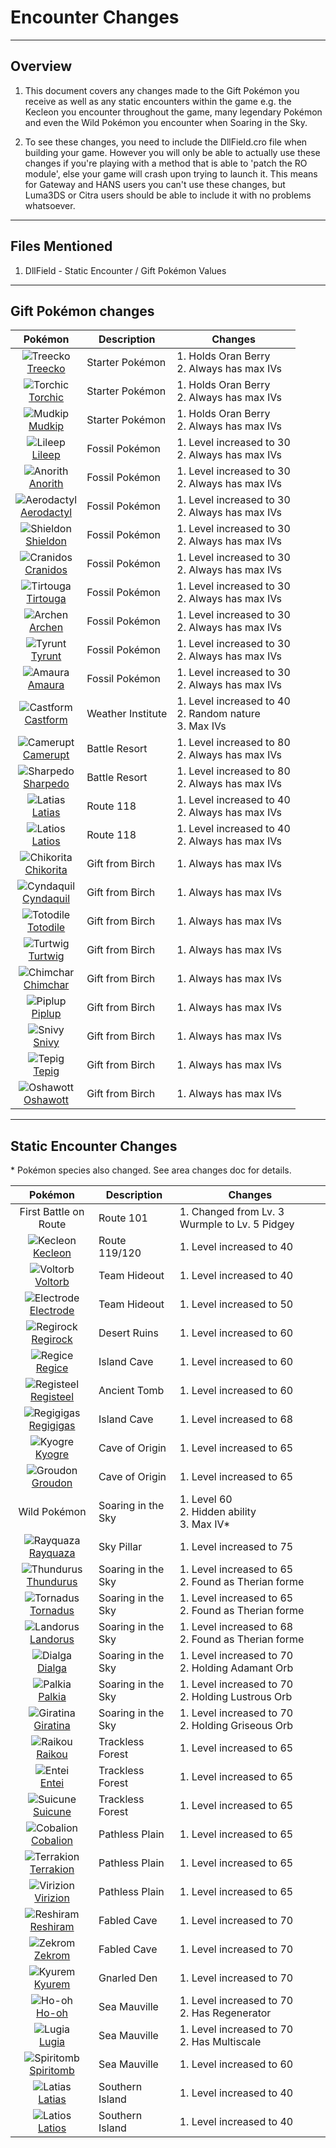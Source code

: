 # Encounter Changes

---

## Overview

1. This document covers any changes made to the Gift Pokémon you receive as well as any static encounters within the game e.g. the Kecleon you encounter throughout the game, many legendary Pokémon and even the Wild Pokémon you encounter when Soaring in the Sky.

2. To see these changes, you need to include the DllField.cro file when building your game. However you will only be able to actually use these changes if you're playing with a method that is able to 'patch the RO module', else your game will crash upon trying to launch it. This means for Gateway and HANS users you can't use these changes, but Luma3DS or Citra users should be able to include it with no problems whatsoever.

---

## Files Mentioned

1. DllField - Static Encounter / Gift Pokémon Values

---

## Gift Pokémon changes

| Pokémon | Description                       | Changes |
| :---: | --- | --- |
| <div class='sprite-cell'>![Treecko](../assets/sprites/treecko/front.gif "Treecko: Treecko is cool, calm, and collected—it never panics under any situation. If a bigger foe were to glare at this Pokémon, it would glare right back without conceding an inch of ground.")<br>[Treecko](../pokemon/treecko.md/)</div> | Starter Pokémon | 1. Holds Oran Berry<br>2. Always has max IVs |
| <div class='sprite-cell'>![Torchic](../assets/sprites/torchic/front.gif "Torchic: Torchic has a place inside its body where it keeps its flame. Give it a hug—it will be glowing with warmth. This Pokémon is covered all over by a fluffy coat of down.")<br>[Torchic](../pokemon/torchic.md/)</div> | Starter Pokémon | 1. Holds Oran Berry<br>2. Always has max IVs |
| <div class='sprite-cell'>![Mudkip](../assets/sprites/mudkip/front.gif "Mudkip: In water, Mudkip breathes using the gills on its cheeks. If it is faced with a tight situation in battle, this Pokémon will unleash its amazing power—it can crush rocks bigger than itself.")<br>[Mudkip](../pokemon/mudkip.md/)</div> | Starter Pokémon | 1. Holds Oran Berry<br>2. Always has max IVs |
| <div class='sprite-cell'>![Lileep](../assets/sprites/lileep/front.gif "Lileep: Lileep is an ancient Pokémon that was regenerated from a fossil. It remains permanently anchored to a rock. From its immobile perch, this Pokémon intently scans for prey with its two eyes.")<br>[Lileep](../pokemon/lileep.md/)</div> | Fossil Pokémon | 1. Level increased to 30<br>2. Always has max IVs |
| <div class='sprite-cell'>![Anorith](../assets/sprites/anorith/front.gif "Anorith: Anorith is said to be a type of Pokémon predecessor, with eight wings at the sides of its body. This Pokémon swam in the primordial sea by undulating these eight wings.")<br>[Anorith](../pokemon/anorith.md/)</div> | Fossil Pokémon | 1. Level increased to 30<br>2. Always has max IVs |
| <div class='sprite-cell'>![Aerodactyl](../assets/sprites/aerodactyl/front.gif "Aerodactyl: Aerodactyl is a Pokémon from the age of dinosaurs. It was regenerated from genetic material extracted from amber. It is imagined to have been the king of the skies in ancient times.")<br>[Aerodactyl](../pokemon/aerodactyl.md/)</div> | Fossil Pokémon | 1. Level increased to 30<br>2. Always has max IVs |
| <div class='sprite-cell'>![Shieldon](../assets/sprites/shieldon/front.gif "Shieldon: It was generated from a fossil dug out of a layer of clay that was older than anyone knows. It has a sturdy face.")<br>[Shieldon](../pokemon/shieldon.md/)</div> | Fossil Pokémon | 1. Level increased to 30<br>2. Always has max IVs |
| <div class='sprite-cell'>![Cranidos](../assets/sprites/cranidos/front.gif "Cranidos: A lifelong jungle dweller from 100 million years ago, it would snap obstructing trees with headbutts.")<br>[Cranidos](../pokemon/cranidos.md/)</div> | Fossil Pokémon | 1. Level increased to 30<br>2. Always has max IVs |
| <div class='sprite-cell'>![Tirtouga](../assets/sprites/tirtouga/front.gif "Tirtouga: Restored from a fossil, this Pokémon can dive to depths beyond half a mile.")<br>[Tirtouga](../pokemon/tirtouga.md/)</div> | Fossil Pokémon | 1. Level increased to 30<br>2. Always has max IVs |
| <div class='sprite-cell'>![Archen](../assets/sprites/archen/front.gif "Archen: Said to be an ancestor of bird Pokémon, they were unable to fly and moved about by hopping from one branch to another.")<br>[Archen](../pokemon/archen.md/)</div> | Fossil Pokémon | 1. Level increased to 30<br>2. Always has max IVs |
| <div class='sprite-cell'>![Tyrunt](../assets/sprites/tyrunt/front.gif "Tyrunt: Its immense jaws have enough destructive force that it can chew up an automobile. It lived 100 million years ago.")<br>[Tyrunt](../pokemon/tyrunt.md/)</div> | Fossil Pokémon | 1. Level increased to 30<br>2. Always has max IVs |
| <div class='sprite-cell'>![Amaura](../assets/sprites/amaura/front.gif "Amaura: This calm Pokémon lived in a cold land where there were no violent predators like Tyrantrum.")<br>[Amaura](../pokemon/amaura.md/)</div> | Fossil Pokémon | 1. Level increased to 30<br>2. Always has max IVs |
| <div class='sprite-cell'>![Castform](../assets/sprites/castform/front.gif "Castform: Castform borrows the power of nature to transform itself into the guises of the sun, rain, and snow-clouds. This Pokémon’s feelings change with the weather.")<br>[Castform](../pokemon/castform.md/)</div> | Weather Institute | 1. Level increased to 40<br>2. Random nature<br>3. Max IVs |
| <div class='sprite-cell'>![Camerupt](../assets/sprites/camerupt/front.gif "Camerupt: The humps on Camerupt’s back are formed by a transformation of its bones. They sometimes blast out molten magma. This Pokémon apparently erupts often when it is enraged.")<br>[Camerupt](../pokemon/camerupt.md/)</div> | Battle Resort | 1. Level increased to 80<br>2. Always has max IVs |
| <div class='sprite-cell'>![Sharpedo](../assets/sprites/sharpedo/front.gif "Sharpedo: Sharpedo can swim at speeds of up to 75 mph by jetting seawater out of its backside. This Pokémon’s drawback is its inability to swim long distances.")<br>[Sharpedo](../pokemon/sharpedo.md/)</div> | Battle Resort | 1. Level increased to 80<br>2. Always has max IVs |
| <div class='sprite-cell'>![Latias](../assets/sprites/latias/front.gif "Latias: Latias is highly intelligent and capable of understanding human speech. It is covered with a glass-like down. The Pokémon enfolds its body with its down and refracts light to alter its appearance.")<br>[Latias](../pokemon/latias.md/)</div> | Route 118 | 1. Level increased to 40<br>2. Always has max IVs |
| <div class='sprite-cell'>![Latios](../assets/sprites/latios/front.gif "Latios: Latios will only open its heart to a Trainer with a compassionate spirit. This Pokémon can fly faster than a jet plane by folding its forelegs to minimize air resistance.")<br>[Latios](../pokemon/latios.md/)</div> | Route 118 | 1. Level increased to 40<br>2. Always has max IVs |
| <div class='sprite-cell'>![Chikorita](../assets/sprites/chikorita/front.gif "Chikorita: In battle, Chikorita waves its leaf around to keep the foe at bay. However, a sweet fragrance also wafts from the leaf, becalming the battling Pokémon and creating a cozy, friendly atmosphere all around.")<br>[Chikorita](../pokemon/chikorita.md/)</div> | Gift from Birch | 1. Always has max IVs |
| <div class='sprite-cell'>![Cyndaquil](../assets/sprites/cyndaquil/front.gif "Cyndaquil: Cyndaquil protects itself by flaring up the flames on its back. The flames are vigorous if the Pokémon is angry. However, if it is tired, the flames splutter fitfully with incomplete combustion.")<br>[Cyndaquil](../pokemon/cyndaquil.md/)</div> | Gift from Birch | 1. Always has max IVs |
| <div class='sprite-cell'>![Totodile](../assets/sprites/totodile/front.gif "Totodile: Despite the smallness of its body, Totodile’s jaws are very powerful. While the Pokémon may think it is just playfully nipping, its bite has enough power to cause serious injury.")<br>[Totodile](../pokemon/totodile.md/)</div> | Gift from Birch | 1. Always has max IVs |
| <div class='sprite-cell'>![Turtwig](../assets/sprites/turtwig/front.gif "Turtwig: It undertakes photosynthesis with its body, making oxygen. The leaf on its head wilts if it is thirsty.")<br>[Turtwig](../pokemon/turtwig.md/)</div> | Gift from Birch | 1. Always has max IVs |
| <div class='sprite-cell'>![Chimchar](../assets/sprites/chimchar/front.gif "Chimchar: The gas made in its belly burns from its rear end. The fire burns weakly when it feels sick.")<br>[Chimchar](../pokemon/chimchar.md/)</div> | Gift from Birch | 1. Always has max IVs |
| <div class='sprite-cell'>![Piplup](../assets/sprites/piplup/front.gif "Piplup: Because it is very proud, it hates accepting food from people. Its thick down guards it from cold.")<br>[Piplup](../pokemon/piplup.md/)</div> | Gift from Birch | 1. Always has max IVs |
| <div class='sprite-cell'>![Snivy](../assets/sprites/snivy/front.gif "Snivy: They photosynthesize by bathing their tails in sunlight. When they are not feeling well, their tails droop.")<br>[Snivy](../pokemon/snivy.md/)</div> | Gift from Birch | 1. Always has max IVs |
| <div class='sprite-cell'>![Tepig](../assets/sprites/tepig/front.gif "Tepig: It loves to eat roasted berries, but sometimes it gets too excited and burns them to a crisp.")<br>[Tepig](../pokemon/tepig.md/)</div> | Gift from Birch | 1. Always has max IVs |
| <div class='sprite-cell'>![Oshawott](../assets/sprites/oshawott/front.gif "Oshawott: It fights using the scalchop on its stomach. In response to an attack, it retaliates immediately by slashing.")<br>[Oshawott](../pokemon/oshawott.md/)</div> | Gift from Birch | 1. Always has max IVs |

---

## Static Encounter Changes

\* Pokémon species also changed. See area changes doc for details.

| Pokémon | Description                       | Changes |
| :---: | --- | --- |
| First Battle on Route | Route 101 | 1. Changed from Lv. 3 Wurmple to Lv. 5 Pidgey |
| <div class='sprite-cell'>![Kecleon](../assets/sprites/kecleon/front.gif "Kecleon: Kecleon alters its body coloration to blend in with its surroundings, allowing it to sneak up on its prey unnoticed. Then it lashes out with its long, stretchy tongue to instantly ensnare the unsuspecting target.")<br>[Kecleon](../pokemon/kecleon.md/)</div> | Route 119/120 | 1. Level increased to 40 |
| <div class='sprite-cell'>![Voltorb](../assets/sprites/voltorb/front.gif "Voltorb: Voltorb is extremely sensitive—it explodes at the slightest of shocks. It is rumored that it was first created when a Poké Ball was exposed to a powerful pulse of energy.")<br>[Voltorb](../pokemon/voltorb.md/)</div> | Team Hideout | 1. Level increased to 40 |
| <div class='sprite-cell'>![Electrode](../assets/sprites/electrode/front.gif "Electrode: One of Electrode’s characteristics is its attraction to electricity. It is a problematical Pokémon that congregates mostly at electrical power plants to feed on electricity that has just been generated.")<br>[Electrode](../pokemon/electrode.md/)</div> | Team Hideout | 1. Level increased to 50 |
| <div class='sprite-cell'>![Regirock](../assets/sprites/regirock/front.gif "Regirock: Regirock’s body is composed entirely of rocks. Recently, a study made the startling discovery that the rocks were all unearthed from different locations.")<br>[Regirock](../pokemon/regirock.md/)</div> | Desert Ruins | 1. Level increased to 60 |
| <div class='sprite-cell'>![Regice](../assets/sprites/regice/front.gif "Regice: Regice cloaks itself with frigid air of -328 degrees Fahrenheit. Things will freeze solid just by going near this Pokémon. Its icy body is so cold, it will not melt even if it is immersed in magma.")<br>[Regice](../pokemon/regice.md/)</div> | Island Cave | 1. Level increased to 60 |
| <div class='sprite-cell'>![Registeel](../assets/sprites/registeel/front.gif "Registeel: Registeel was imprisoned by people in ancient times. The metal composing its body is thought to be a curious substance that is not of this earth.")<br>[Registeel](../pokemon/registeel.md/)</div> | Ancient Tomb | 1. Level increased to 60 |
| <div class='sprite-cell'>![Regigigas](../assets/sprites/regigigas/front.gif "Regigigas: There is an enduring legend that states this Pokémon towed continents with ropes.")<br>[Regigigas](../pokemon/regigigas.md/)</div> | Island Cave | 1. Level increased to 68 |
| <div class='sprite-cell'>![Kyogre](../assets/sprites/kyogre/front.gif "Kyogre: Kyogre is said to be the personification of the sea itself. Legends tell of its many clashes against Groudon, as each sought to gain the power of nature.")<br>[Kyogre](../pokemon/kyogre.md/)</div> | Cave of Origin | 1. Level increased to 65 |
| <div class='sprite-cell'>![Groudon](../assets/sprites/groudon/front.gif "Groudon: Through Primal Reversion and with nature’s full power, it will take back its true form. It can cause magma to erupt and expand the landmass of the world.")<br>[Groudon](../pokemon/groudon.md/)</div> | Cave of Origin | 1. Level increased to 65 |
| Wild Pokémon | Soaring in the Sky | 1. Level 60<br>2. Hidden ability<br>3. Max IV* |
| <div class='sprite-cell'>![Rayquaza](../assets/sprites/rayquaza/front.gif "Rayquaza: It flies forever through the ozone layer, consuming meteoroids for sustenance. The many meteoroids in its body provide the energy it needs to Mega Evolve.")<br>[Rayquaza](../pokemon/rayquaza.md/)</div> | Sky Pillar | 1. Level increased to 75 |
| <div class='sprite-cell'>![Thundurus](../assets/sprites/thundurus-incarnate/front.gif "Thundurus: As it flies around, it shoots lightning all over the place and causes forest fires. It is therefore disliked.")<br>[Thundurus](../pokemon/thundurus-incarnate.md/)</div> | Soaring in the Sky | 1. Level increased to 65<br>2. Found as Therian forme |
| <div class='sprite-cell'>![Tornadus](../assets/sprites/tornadus-incarnate/front.gif "Tornadus: Tornadus expels massive energy from its tail, causing severe storms. Its power is great enough to blow houses away.")<br>[Tornadus](../pokemon/tornadus-incarnate.md/)</div> | Soaring in the Sky | 1. Level increased to 65<br>2. Found as Therian forme |
| <div class='sprite-cell'>![Landorus](../assets/sprites/landorus-incarnate/front.gif "Landorus: From the forces of lightning and wind, it creates energy to give nutrients to the soil and make the land abundant.")<br>[Landorus](../pokemon/landorus-incarnate.md/)</div> | Soaring in the Sky | 1. Level increased to 68<br>2. Found as Therian forme |
| <div class='sprite-cell'>![Dialga](../assets/sprites/dialga/front.gif "Dialga: It has the power to control time. It appears in Sinnoh-region myths as an ancient deity.")<br>[Dialga](../pokemon/dialga.md/)</div> | Soaring in the Sky | 1. Level increased to 70<br>2. Holding Adamant Orb |
| <div class='sprite-cell'>![Palkia](../assets/sprites/palkia/front.gif "Palkia: It has the ability to distort space. It is described as a deity in Sinnoh-region mythology.")<br>[Palkia](../pokemon/palkia.md/)</div> | Soaring in the Sky | 1. Level increased to 70<br>2. Holding Lustrous Orb |
| <div class='sprite-cell'>![Giratina](../assets/sprites/giratina-altered/front.gif "Giratina: It was banished for its violence. It silently gazed upon the old world from the Distortion World.")<br>[Giratina](../pokemon/giratina-altered.md/)</div> | Soaring in the Sky | 1. Level increased to 70<br>2. Holding Griseous Orb |
| <div class='sprite-cell'>![Raikou](../assets/sprites/raikou/front.gif "Raikou: Raikou embodies the speed of lightning. The roars of this Pokémon send shock waves shuddering through the air and shake the ground as if lightning bolts had come crashing down.")<br>[Raikou](../pokemon/raikou.md/)</div> | Trackless Forest | 1. Level increased to 65 |
| <div class='sprite-cell'>![Entei](../assets/sprites/entei/front.gif "Entei: Entei embodies the passion of magma. This Pokémon is thought to have been born in the eruption of a volcano. It sends up massive bursts of fire that utterly consume all that they touch.")<br>[Entei](../pokemon/entei.md/)</div> | Trackless Forest | 1. Level increased to 65 |
| <div class='sprite-cell'>![Suicune](../assets/sprites/suicune/front.gif "Suicune: Suicune embodies the compassion of a pure spring of water. It runs across the land with gracefulness. This Pokémon has the power to purify dirty water.")<br>[Suicune](../pokemon/suicune.md/)</div> | Trackless Forest | 1. Level increased to 65 |
| <div class='sprite-cell'>![Cobalion](../assets/sprites/cobalion/front.gif "Cobalion: It has a body and heart of steel. It worked with its allies to punish people when they hurt Pokémon.")<br>[Cobalion](../pokemon/cobalion.md/)</div> | Pathless Plain | 1. Level increased to 65 |
| <div class='sprite-cell'>![Terrakion](../assets/sprites/terrakion/front.gif "Terrakion: Spoken of in legend, this Pokémon used its phenomenal power to destroy a castle in its effort to protect Pokémon.")<br>[Terrakion](../pokemon/terrakion.md/)</div> | Pathless Plain | 1. Level increased to 65 |
| <div class='sprite-cell'>![Virizion](../assets/sprites/virizion/front.gif "Virizion: Legends say this Pokémon confounded opponents with its swift movements.")<br>[Virizion](../pokemon/virizion.md/)</div> | Pathless Plain | 1. Level increased to 65 |
| <div class='sprite-cell'>![Reshiram](../assets/sprites/reshiram/front.gif "Reshiram: When Reshiram’s tail flares, the heat energy moves the atmosphere and changes the world’s weather.")<br>[Reshiram](../pokemon/reshiram.md/)</div> | Fabled Cave | 1. Level increased to 70 |
| <div class='sprite-cell'>![Zekrom](../assets/sprites/zekrom/front.gif "Zekrom: Concealing itself in lightning clouds, it flies throughout the Unova region. It creates electricity in its tail.")<br>[Zekrom](../pokemon/zekrom.md/)</div> | Fabled Cave | 1. Level increased to 70 |
| <div class='sprite-cell'>![Kyurem](../assets/sprites/kyurem/front.gif "Kyurem: It generates a powerful, freezing energy inside itself, but its body became frozen when the energy leaked out.")<br>[Kyurem](../pokemon/kyurem.md/)</div> | Gnarled Den | 1. Level increased to 70 |
| <div class='sprite-cell'>![Ho-oh](../assets/sprites/ho-oh/front.gif "Ho-oh: Ho-Oh’s feathers glow in seven colors depending on the angle at which they are struck by light. These feathers are said to bring happiness to the bearers. This Pokémon is said to live at the foot of a rainbow.")<br>[Ho-oh](../pokemon/ho-oh.md/)</div> | Sea Mauville | 1. Level increased to 70<br>2. Has Regenerator |
| <div class='sprite-cell'>![Lugia](../assets/sprites/lugia/front.gif "Lugia: Lugia’s wings pack devastating power—a light fluttering of its wings can blow apart regular houses. As a result, this Pokémon chooses to live out of sight deep under the sea.")<br>[Lugia](../pokemon/lugia.md/)</div> | Sea Mauville | 1. Level increased to 70<br>2. Has Multiscale |
| <div class='sprite-cell'>![Spiritomb](../assets/sprites/spiritomb/front.gif "Spiritomb: It was bound to a fissure in an odd keystone as punishment for misdeeds 500 years ago.")<br>[Spiritomb](../pokemon/spiritomb.md/)</div> | Sea Mauville | 1. Level increased to 60 |
| <div class='sprite-cell'>![Latias](../assets/sprites/latias/front.gif "Latias: Latias is highly intelligent and capable of understanding human speech. It is covered with a glass-like down. The Pokémon enfolds its body with its down and refracts light to alter its appearance.")<br>[Latias](../pokemon/latias.md/)</div> | Southern Island | 1. Level increased to 40 |
| <div class='sprite-cell'>![Latios](../assets/sprites/latios/front.gif "Latios: Latios will only open its heart to a Trainer with a compassionate spirit. This Pokémon can fly faster than a jet plane by folding its forelegs to minimize air resistance.")<br>[Latios](../pokemon/latios.md/)</div> | Southern Island | 1. Level increased to 40 |

